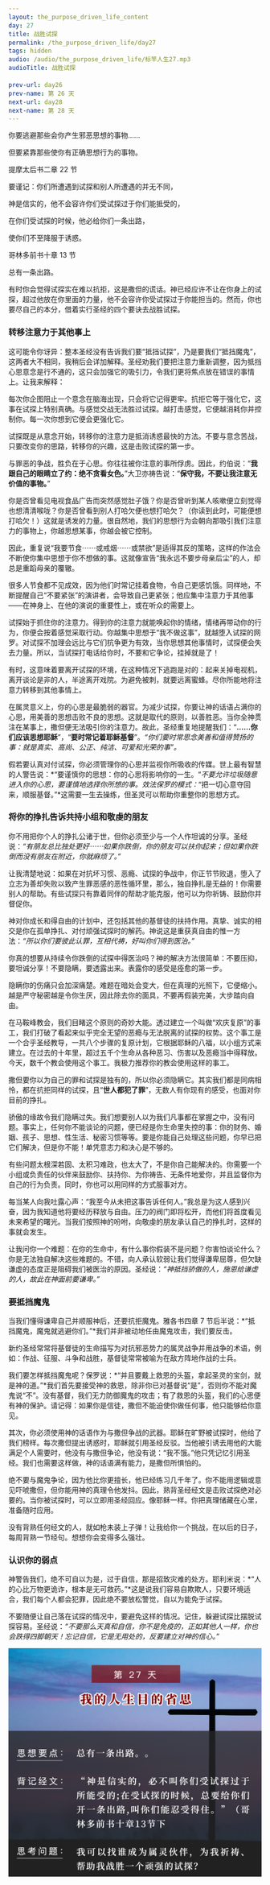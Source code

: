 ```yaml
---
layout: the_purpose_driven_life_content
day: 27
title: 战胜试探
permalink: /the_purpose_driven_life/day27
tags: hidden
audio: /audio/the_purpose_driven_life/标竿人生27.mp3
audioTitle: 战胜试探

prev-url: day26
prev-name: 第 26 天
next-url: day28
next-name: 第 28 天
---
```


<div class="center script poem">
<p>你要逃避那些会你产生邪恶思想的事物……</p>
<p>但要紧靠那些使你有正确思想行为的事物。</p>
<p class="sp-verse">提摩太后书二章 22 节</p>
</div>
<div class="center script poem">
<p>要谨记：你们所遭遇到试探和别人所遭遇的并无不同，</p>
<p>神是信实的，他不会容许你们受试探过于你们能抵受的，</p>
<p>在你们受试探的时候，他必给你们一条出路，</p>
<p>使你们不至降服于诱惑。</p>
<p class="sp-verse">哥林多前书十章 13 节</p>
</div>
<p class="first">总有一条出路。</p>

有时你会觉得试探实在难以抗拒，这是撒但的谎话。神已经应许不让在你身上的试探，超过他放在你里面的力量，他不会容许你受试探过于你能担当的。然而，你也要尽自己的本分，借着实行圣经的四个要诀去战胜试探。

### 转移注意力于其他事上

这可能令你讶异：整本圣经没有告诉我们要“抵挡试探”，乃是要我们“抵挡魔鬼”，这两者大不相同，我稍后会详加解释。圣经劝我们要把注意力重新调整，因为抵挡心思意念是行不通的，这只会加强它的吸引力，令我们更将焦点放在错误的事情上。让我来解释：

每次你企图阻止一个意念在脑海出现，只会将它记得更牢。抗拒它等于强化它，这事在试探上特别真确。与感觉交战无法胜过试探。越打击感觉，它便越消耗你并控制你。每一次你想到它便会更强化它。

试探既是从意念开始，转移你的注意力是抵消诱惑最快的方法。不要与意念苦战，只要改变你的思路，转移你的兴趣，这是击败试探的第一步。

与罪恶的争战，胜负在于心思。你往往被你注意的事所俘虏。因此，约伯说：“**我跟自己的眼睛立了约：绝不贪看女色。**”大卫亦祷告说：“**保守我，不要让我注意无价值的事物。**”

你是否曾看见电视食品广告而突然感觉肚子饿？你是否曾听到某人咳嗽便立刻觉得也想清清喉咙？你是否曾看到别人打哈欠便也想打哈欠？（你读到此时，可能便想打哈欠！）这就是诱发的力量。很自然地，我们的思想行为会朝向那吸引我们注意力的事物上，你越思想某事，你越会被它控制。

因此，重复说“我要节食⋯⋯或戒烟⋯⋯或禁欲”是适得其反的策略，这样的作法会不断使你集中思想于你不想做的事。这就像宣告“我永远不要步母亲后尘”的人，却总是重蹈母亲的覆辙。

很多人节食都不见成效，因为他们时常记挂着食物，令自己更感饥饿。同样地，不断提醒自己“不要紧张”的演讲者，会导致自己更紧张；他应集中注意力于其他事——在神身上、在他的演说的重要性上，或在听众的需要上。

试探始于抓住你的注意力。得到你的注意力就能唤起你的情绪，情绪再带动你的行为，你便会按着感觉采取行动。你越集中思想于“我不做这事”，就越堕入试探的网罗。对试探不加理会远比与它们抗争更为有效，当你思想其他事情时，试探便会失去力量。所以，当试探打电话给你时，不要和它争论，挂掉就是了！

有时，这意味着要离开试探的环境，在这种情况下逃跑是对的：起来关掉电视机，离开谈论是非的人，半途离开戏院。为避免被刺，就要远离蜜蜂。尽你所能地将注意力转移到其他事情上。

在属灵意义上，你的心思是最脆弱的器官。为减少试探，你要让神的话语占满你的心思，用美善的思想击败不良的思想。这就是取代的原则，以善胜恶。当你全神贯注在某事上，撒但便无法吸引你的注意力。故此，圣经重复地提醒我们：“**……你们应该思想耶稣**”，“**要时常记着耶稣基督**”。*“你们要时常思念美善和值得赞扬的事：就是真实、高尚、公正、纯洁、可爱和光荣的事”。*

假若要认真对付试探，你必须管理你的心思并监视你所吸收的传媒。世上最有智慧的人警告说：*“要谨慎你的思想：你的心思将影响你的一生。“*不要允许垃圾随意进入你的心思，要谨慎地选择你所想的事。效法保罗的模式：*“把一切心意夺回来，顺服基督。”*这需要一生去操练，但圣灵可以帮助你重整你的思想方式。

### 将你的挣扎告诉共持小组和敬虔的朋友

你不用把你个人的挣扎公诸于世，但你必须至少与一个人作坦诚的分享。圣经说：*“有朋友总比独处更好⋯⋯如果你跌倒，你的朋友可以扶你起来；但如果你跌倒而没有朋友在附近，你就麻烦了。”*

让我清楚地说：如果在对抗坏习惯、恶瘾、试探的争战中，你正节节败退，堕入了立志为善却失败以致产生罪恶感的恶性循环里，那么，独自挣扎是无益的！你需要别人的帮助。有些试探只有靠着同伴的帮助才能克服，他可以为你祈铸、鼓励你并督促你。

神对你成长和得自由的计划中，还包括其他的基督徒的扶持作用。真挚、诚实的相交是你在孤单挣扎、对付顽强试探时的解药。神说这是重获真自由的惟一方法：*“所以你们要彼此认罪，互相代祷，好叫你们得到医治。”*

你真的想要从持续令你跌倒的试探中得医治吗？神的解决方法很简单：不要压抑，要坦诚分享！不要隐瞒，要透露出来。表露你的感受是痊愈的第一步。

隐瞒你的伤痛只会加深痛楚。难题在暗处会变大，但在真理的光照下，它便缩小。越是严守秘密越是令你生厌，因此除去你的面具，不要再假装完美，大步踏向自由。

在马鞍峰教会，我们目睹这个原则的奇妙大能。透过建立一个叫做“欢庆复原”的事工，我们打破了看起来似乎完全无望的恶瘾与无法脱离的试探的权势。这个事工是一个合乎圣经教导，一共八个步骤的复原计划，它根据耶稣的八福，以小组方式来建立。在过去的十年里，超过五千个生命从各种恶习、伤害以及恶瘾当中得释放。今天，数千个教会使用这个事工。我极力推荐你的教会使用这样的事工。

撒但要你以为自己的罪和试探是独有的，所以你必须隐瞒它。其实我们都是同病相怜，都在抗拒同样的试探，且“**世人都犯了罪**”，无数人有你现有的感受，也面对你目前的挣扎。

骄傲的缘故令我们隐瞒过失。我们想要别人以为我们凡事都在掌握之中，没有问题。事实上，任何你不能谈论的问题，便已经是你生命里失控的事：你的财务、婚姻、孩子、思想、性生活、秘密习惯等等。要是你能自己处理这些问题，你早已把它们解决，但是你不能！单凭意志力和决心是不够的。

有些问题太根深若固、太积习难政，也太大了，不是你自己能解决的。你需要一个小组或负责任的伙伴来鼓励你、扶持你、为你祷告、无条件地爱你，并且监督你为自己的行为负责。同时，你也可以用同样的方式服事对方。

每当某人向我吐露心声：“我至今从未把这事告诉任何人。”我总是为这人感到兴奋，因为我知道他将要经历释放与自由。压力的阀门即将松开，而他们将首度看见未来希望的曙光。当我们按照神的吩咐，向敬虔的朋友承认自己的挣扎时，这样的事就会发生。

让我问你一个难题：在你的生命中，有什么事你假装不是问题？你害怕谈论什么？你是无法独自解决这些难题的。不错，向人承认软弱让我们觉得谦卑屈尊，但欠缺谦虚的态度正是阻碍我们被医治的原因。圣经说：*“神抵挡骄傲的人，施恩给谦虚的人，故此在神面前要谦卑。”*

### 要抵挡魔鬼

当我们懂得谦卑自己并顺服神后，还要抗拒魔鬼。雅各书四章 7 节后半说：*“抵挡魔鬼，魔鬼就逃避你们。”*我们并非被动地任由魔鬼攻击，我们要反击。

新约圣经常常将基督徒的生命描写为对抗邪恶势力的属灵战争并用战争的术语，例如：作战、征服、斗争和战胜，基督徒常常被喻为在敌方阵地作战的士兵。

我们要怎样抵挡魔鬼呢？保罗说：*“并且要戴上救恩的头盔，拿起圣灵的宝剑，就是神的道。”*我们首先要接受神的救恩，除非你已对基督说“是”，否则你不能对魔鬼说“不”。没有基督，我们无力防御魔鬼的攻击；有了救恩的头盔，我们的心思便有神的保护。请记得：如果你是信徒，撒但不能迫使你做任何事，他只能够给你意见。

其次，你必须使用神的话语作为与撒但争战的武器。耶稣在旷野被试探时，他给了我们榜样。每次撒但提出诱惑时，耶稣就引用圣经反驳。当他被引诱去用他的大能满足个人需要时，他没有与撒但争论，他没有说：“我不饿。”他只凭记忆引用圣经。我们也需要这样做，神的话语满有能力，是撒但所惧怕的。

绝不要与魔鬼争论，因为他比你更擅长，他已经练习几千年了。你不能用逻辑或意见吓唬撒但，但你能用神的真理令他发抖。因此，熟背圣经经文是击败试探绝对必要的。当你被试探时，可以立即用圣经回应。像耶稣一样。你把真理储藏在心里，准备随时应用。

没有背熟任何经文的人，就如枪未装上子弹！让我给你一个挑战，在以后的日子，每周背熟一节经句。想想你会变得多么强壮。

### 认识你的弱点

神警告我们，绝不可自以为是，过于自信，那是招致灾难的处方。耶利米说：*“人的心比万物更诡诈，根本是无可救药。”*这是说我们容易自欺欺人，只要环境适合，我们每个人都会犯罪，因此绝不要放松警觉，自以为能免于试探。

不要随便让自己落在试探的情况中，要避免这样的情况。记住，躲避试探比摆脱试探容易。圣经说：*“不要那么天真和自信，你不是免疫的，正如其他人一样，你也会跌得四脚朝天！忘记自信，它是无用处的，反要建立对神的信心。”*

<div class="article-img-wrapper">
  <img src="/image/the_purpose_driven_life/day27_card.jpg">
</div>
